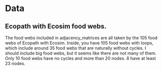 # Data
## Ecopath with Ecosim food webs.
The food webs included in adjacency_matrices are all taken by the 105 food webs of Ecopath with Ecosim. Inside, you have 105 food webs with loops, which include around 35 food webs that are naturally without cycles. I should include big food webs, but it seems like there are not many of them. Only 10 food webs have no cycles and more than 20 nodes. 8 have at least 23 nodes. 